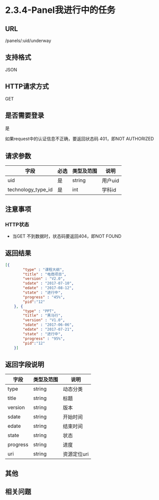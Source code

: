 # 2.3.4-Panel我进行中的任务

## URL

/panels/:uid/underway

## 支持格式

JSON

## HTTP请求方式

GET

## 是否需要登录

是

如果request中的认证信息不正确，要返回状态码 401，即NOT AUTHORIZED

## 请求参数

字段 | 必选 | 类型及范围 | 说明
----|------|----------|-------------
uid                 | 是   | string   | 用户uid
technology_type_id  | 是   | int      | 学科id

## 注意事项

### HTTP状态

- 当GET 不到数据时，状态码要返回404，即NOT FOUND

## 返回结果

```json
[{
        "type" : "课程大纲",
        "title" : "电商项目",
        "version" : "V2.0",
        "sdate" : "2017-07-10",
        "edate" : "2017-08-12",
        "state" : "进行中",
        "progress" : "45%",
        "pid":"12"
    }, {
        "type" : "PPT",
        "title" : "黑马行",
        "version" : "V1.0",
        "sdate" : "2017-06-06",
        "edate" : "2017-07-21",
        "state" : "进行中",
        "progress" : "95%",
        "pid":"12"
    }]
```

## 返回字段说明

字段 | 类型及范围 | 说明
----|----------|-------------
type      | string  | 动态分类
title     | string  | 标题
version   | string  | 版本
sdate     | string  | 开始时间
edate     | string  | 结束时间
state     | string  | 状态
progress  | string  | 进度
uri       | string  | 资源定位uri

## 其他

## 相关问题
